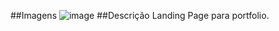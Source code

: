 ##Imagens
![image](https://github.com/user-attachments/assets/12226f8e-d861-4388-bab3-53cb1a7417b8)
##Descrição
Landing Page para portfolio.
